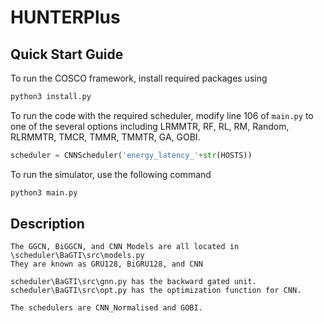 # HUNTERPlus


## Quick Start Guide
To run the COSCO framework, install required packages using
```bash
python3 install.py
```
To run the code with the required scheduler, modify line 106 of `main.py` to one of the several options including LRMMTR, RF, RL, RM, Random, RLRMMTR, TMCR, TMMR, TMMTR, GA, GOBI.
```python
scheduler = CNNScheduler('energy_latency_'+str(HOSTS))
```

To run the simulator, use the following command
```bash
python3 main.py
```
## Description

```
The GGCN, BiGGCN, and CNN Models are all located in \scheduler\BaGTI\src\models.py
They are known as GRU128, BiGRU128, and CNN

scheduler\BaGTI\src\gnn.py has the backward gated unit.
scheduler\BaGTI\src\opt.py has the optimization function for CNN.

The schedulers are CNN_Normalised and GOBI.
```
